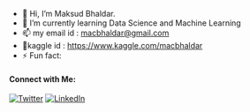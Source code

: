 - 👋 Hi, I’m Maksud Bhaldar.
- 🌱 I’m currently learning Data Science and Machine Learning
- 📫 my email id : macbhaldar@gmail.com
- 🦩kaggle id : https://www.kaggle.com/macbhaldar
- ⚡ Fun fact: 

#### Connect with Me:

[![Twitter](https://cdn-icons-png.flaticon.com/32/1409/1409937.png)][1]
[![LinkedIn](https://cdn-icons-png.flaticon.com/32/1409/1409945.png)][2]

[1]: https://www.twitter.com/macbhaldar
[2]: https://www.linkedin.com/in/macbhaldar
